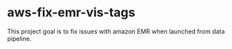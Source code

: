 # aws-fix-emr-vis-tags
This project goal is to fix issues with amazon EMR when launched from data pipeline. 
